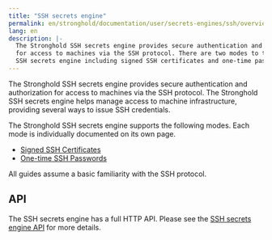 ```yaml
---
title: "SSH secrets engine"
permalink: en/stronghold/documentation/user/secrets-engines/ssh/overview.html
lang: en
description: |-
  The Stronghold SSH secrets engine provides secure authentication and authorization
  for access to machines via the SSH protocol. There are two modes to the Stronghold
  SSH secrets engine including signed SSH certificates and one-time passwords.
---
```


The Stronghold SSH secrets engine provides secure authentication and authorization
for access to machines via the SSH protocol. The Stronghold SSH secrets engine helps
manage access to machine infrastructure, providing several ways to issue SSH
credentials.

The Stronghold SSH secrets engine supports the following modes. Each mode is
individually documented on its own page.

- [Signed SSH Certificates](/docs/secrets/ssh/signed-ssh-certificates)
- [One-time SSH Passwords](/docs/secrets/ssh/one-time-ssh-passwords)

All guides assume a basic familiarity with the SSH protocol.

## API

The SSH secrets engine has a full HTTP API. Please see the
[SSH secrets engine API](/api-docs/secret/ssh) for more
details.

